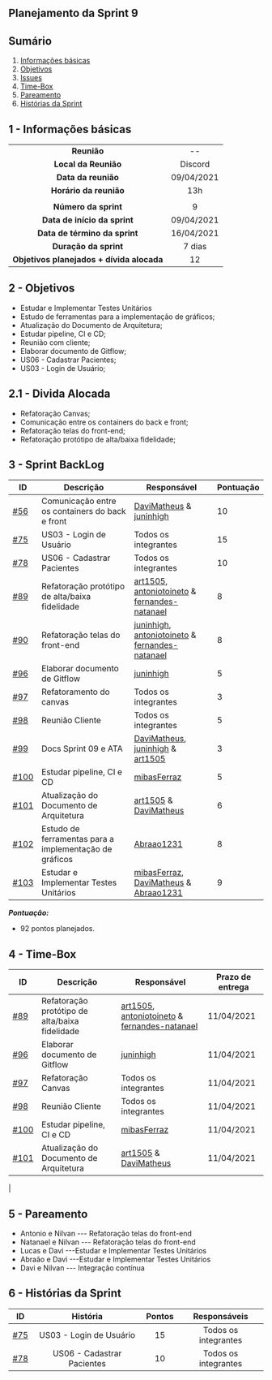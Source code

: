 ## Planejamento da Sprint 9

## Sumário

1. [Informações básicas](#1---informações-básicas)
1. [Objetivos](#2---objetivos)
1. [Issues](#3---issues)
1. [Time-Box](#4---time-box)
1. [Pareamento](#5---pareamento)
1. [Histórias da Sprint](#6---Histórias-da-Sprint)


## 1 - Informações básicas

| | |
|:--:|:--:|
|**Reunião**|--|
|**Local da Reunião**|Discord|
|**Data da reunião**|09/04/2021|
|**Horário da reunião**|13h|
||||
|**Número da sprint**|9|
|**Data de início da sprint**|09/04/2021|
|**Data de término da sprint**|16/04/2021|
|**Duração da sprint**|7 dias|
|**Objetivos planejados + dívida alocada**| 12|  

## 2 - Objetivos

* Estudar e Implementar Testes Unitários
* Estudo de ferramentas para a implementação de gráficos;
* Atualização do Documento de Arquitetura;
* Estudar pipeline, CI e CD;
* Reunião com cliente;
* Elaborar documento de Gitflow;
* US06 - Cadastrar Pacientes;
* US03 - Login de Usuário;

## 2.1 - Divida Alocada

* Refatoração Canvas;
* Comunicação entre os containers do back e front;
* Refatoração telas do front-end;
* Refatoração protótipo de alta/baixa fidelidade;


## 3 - Sprint BackLog
|ID | Descrição | Responsável| Pontuação |
|---|--------------------|--------------|------------- |
|[#56](https://github.com/fga-eps-mds/2020.2-CheeryUP/issues/56) | Comunicação entre os containers do back e front | [DaviMatheus](https://github.com/DaviMatheus)  & [juninhigh](https://github.com/juninhigh) | 10 | 
|[#75](https://github.com/fga-eps-mds/2020.2-CheeryUP/issues/75) | US03 - Login de Usuário | Todos os integrantes | 15 | 
|[#78](https://github.com/fga-eps-mds/2020.2-CheeryUP/issues/78) | US06 - Cadastrar Pacientes | Todos os integrantes | 10 | 
|[#89](https://github.com/fga-eps-mds/2020.2-CheeryUP/issues/89) | Refatoração protótipo de alta/baixa fidelidade |  [art1505](https://github.com/art1505), [antoniotoineto](https://github.com/antoniotoineto) & [fernandes-natanael](https://github.com/fernandes-natanael) | 8 |
|[#90](https://github.com/fga-eps-mds/2020.2-CheeryUP/issues/90) | Refatoração telas do front-end | [juninhigh](https://github.com/juninhigh), [antoniotoineto](https://github.com/antoniotoineto) & [fernandes-natanael](https://github.com/fernandes-natanael)| 8 | 
|[#96](https://github.com/fga-eps-mds/2020.2-CheeryUP/issues/96) | Elaborar documento de Gitflow | [juninhigh](https://github.com/juninhigh)| 5 | 
|[#97](https://github.com/fga-eps-mds/2020.2-CheeryUP/issues/97) | Refatoramento do canvas | Todos os integrantes| 3 | 
|[#98](https://github.com/fga-eps-mds/2020.2-CheeryUP/issues/98) | Reunião Cliente | Todos os integrantes| 5 |
|[#99](https://github.com/fga-eps-mds/2020.2-CheeryUP/issues/99) | Docs Sprint 09 e ATA  | [DaviMatheus](https://github.com/DaviMatheus), [juninhigh](https://github.com/juninhigh) & [art1505](https://github.com/art1505) | 3 | 
|[#100](https://github.com/fga-eps-mds/2020.2-CheeryUP/issues/100) | Estudar pipeline, CI e CD | [mibasFerraz](https://github.com/mibasFerraz)| 5 |
|[#101](https://github.com/fga-eps-mds/2020.2-CheeryUP/issues/101) | Atualização do Documento de Arquitetura | [art1505](https://github.com/art1505) & [DaviMatheus](https://github.com/DaviMatheus)| 6 | 
|[#102](https://github.com/fga-eps-mds/2020.2-CheeryUP/issues/102) |Estudo de ferramentas para a implementação de gráficos| [Abraao1231](https://github.com/Abraao1231)| 8 | 
|[#103](https://github.com/fga-eps-mds/2020.2-CheeryUP/issues/103) |Estudar e Implementar Testes Unitários| [mibasFerraz](https://github.com/mibasFerraz), [DaviMatheus](https://github.com/DaviMatheus) & [Abraao1231](https://github.com/Abraao1231) | 9 |

***Pontuação:***
* 92 pontos planejados.

## 4 - Time-Box
|ID | Descrição | Responsável| Prazo de entrega |
|---|--------------------|--------------|------------- |
|[#89](https://github.com/fga-eps-mds/2020.2-CheeryUP/issues/89) | Refatoração protótipo de alta/baixa fidelidade |  [art1505](https://github.com/art1505), [antoniotoineto](https://github.com/antoniotoineto) & [fernandes-natanael](https://github.com/fernandes-natanael) | 11/04/2021 |
|[#96](https://github.com/fga-eps-mds/2020.2-CheeryUP/issues/96) | Elaborar documento de Gitflow | [juninhigh](https://github.com/juninhigh)|  11/04/2021 | 
|[#97](https://github.com/fga-eps-mds/2020.2-CheeryUP/issues/97) | Refatoração Canvas | Todos os integrantes | 11/04/2021 |
|[#98](https://github.com/fga-eps-mds/2020.2-CheeryUP/issues/98) | Reunião Cliente | Todos os integrantes| 11/04/2021 |
|[#100](https://github.com/fga-eps-mds/2020.2-CheeryUP/issues/100) | Estudar pipeline, CI e CD | [mibasFerraz](https://github.com/mibasFerraz)| 11/04/2021 |
|[#101](https://github.com/fga-eps-mds/2020.2-CheeryUP/issues/101) | Atualização do Documento de Arquitetura | [art1505](https://github.com/art1505) & [DaviMatheus](https://github.com/DaviMatheus)| 11/04/2021 |
|

## 5 - Pareamento

* Antonio e Nilvan --- Refatoração telas do front-end
* Natanael e Nilvan --- Refatoração telas do front-end
* Lucas e Davi ---Estudar e Implementar Testes Unitários
* Abraão e Davi ---Estudar e Implementar Testes Unitários
* Davi e Nilvan --- Integração contínua

## 6 - Histórias da Sprint

 |ID|História|Pontos|Responsáveis|
|:-:|:-----:|:----:|:----------:|
|[#75](https://github.com/fga-eps-mds/2020.2-CheeryUP/issues/75) | US03 - Login de Usuário | 15 | Todos os integrantes |
|[#78](https://github.com/fga-eps-mds/2020.2-CheeryUP/issues/78) | US06 - Cadastrar Pacientes | 10 | Todos os integrantes |
